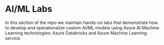 # AI/ML Labs

In this section of the repo we maintain hands-on labs that demonstrate how to develop and operationalize custom AI/ML models using Azure AI Machine Learning technologies: Azure Databricks and Azure Machine Learning service.
